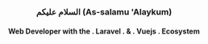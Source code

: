 <!--
**omaratbd7/omaratbd7** is a ✨ _special_ ✨ repository because its `README.md` (this file) appears on your GitHub profile.

Here are some ideas to get you started:

- 🔭 I’m currently working on ...
- 🌱 I’m currently learning ...
- 👯 I’m looking to collaborate on ...
- 🤔 I’m looking for help with ...
- 💬 Ask me about ...
- 📫 How to reach me: ...
- 😄 Pronouns: ...
- ⚡ Fun fact: ...
-->
<h3 align="center"> السلام عليكم (As-salamu 'Alaykum) </h3>

<h4 align="center"> Web Developer with the . Laravel . & . Vuejs . Ecosystem </h4>

<!--
<p align="center">
  <samp>
    <a href="#">About me</a> #
    <a href="#">My blog</a> #
    <a href="#">LinkedIn</a> 
  </samp>
</p>
-->

